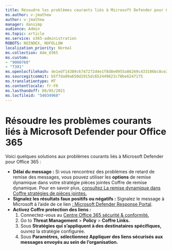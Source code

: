 ```yaml
---
title: Résoudre les problèmes courants liés à Microsoft Defender pour Office 365
ms.author: v-jmathew
author: v-jmathew
manager: dansimp
audience: Admin
ms.topic: article
ms.service: o365-administration
ROBOTS: NOINDEX, NOFOLLOW
localization_priority: Normal
ms.collection: Adm_O365
ms.custom:
- "9000760"
- "7391"
ms.openlocfilehash: de1edf14389c6747272d4e1f8d8e0955a86269c433106bc8ce25129e78581ea7
ms.sourcegitcommit: b5f7da89a650d2915dc652449623c78be6247175
ms.translationtype: MT
ms.contentlocale: fr-FR
ms.lasthandoff: 08/05/2021
ms.locfileid: "54034968"
---
```

# <a name="fix-common-problems-with-microsoft-defender-for-office-365"></a>Résoudre les problèmes courants liés à Microsoft Defender pour Office 365

Voici quelques solutions aux problèmes courants liés à Microsoft Defender pour Office 365 :

- **Délai du message :** Si vous rencontrez des problèmes de retard de remise des messages, vous pouvez utiliser les **options** de remise dynamique dans votre stratégie pièces jointes Coffre de remise dynamique. Pour en savoir plus, [consultez La remise dynamique dans Coffre stratégies de pièces jointes.](https://go.microsoft.com/fwlink/?linkid=2094106)
- **Signalez les résultats faux positifs ou négatifs :** Signalez le message à Microsoft à l’aide de ce lien [: Microsoft Defender Response Portal](https://go.microsoft.com/fwlink/?linkid=2092835).
- **Activez Coffre protection des liens :**
    1. Connectez-vous au [Centre Office 365 sécurité & conformité.](https://go.microsoft.com/fwlink/p/?linkid=2077143)
    2. Go to **Threat Management**  >  **Policy**  >  **Coffre Links.**
    3. Sous **Stratégies qui s’appliquent à des destinataires spécifiques,** ouvrez la stratégie configurée.
    4. Sous **Paramètres,** **sélectionnez Appliquer des liens sécurisés aux messages envoyés au sein de l’organisation.**
